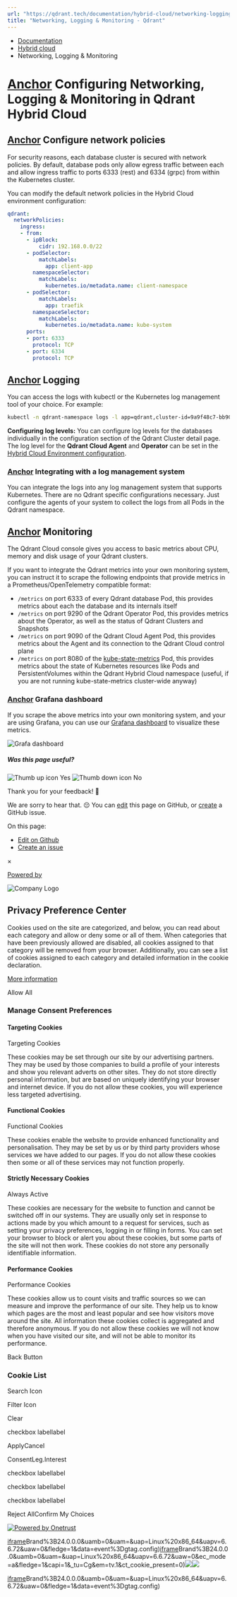 ```yaml
---
url: "https://qdrant.tech/documentation/hybrid-cloud/networking-logging-monitoring/"
title: "Networking, Logging & Monitoring - Qdrant"
---
```


- [Documentation](https://qdrant.tech/documentation/)
- [Hybrid cloud](https://qdrant.tech/documentation/hybrid-cloud/)
- Networking, Logging & Monitoring

# [Anchor](https://qdrant.tech/documentation/hybrid-cloud/networking-logging-monitoring/\#configuring-networking-logging--monitoring-in-qdrant-hybrid-cloud) Configuring Networking, Logging & Monitoring in Qdrant Hybrid Cloud

## [Anchor](https://qdrant.tech/documentation/hybrid-cloud/networking-logging-monitoring/\#configure-network-policies) Configure network policies

For security reasons, each database cluster is secured with network policies. By default, database pods only allow egress traffic between each and allow ingress traffic to ports 6333 (rest) and 6334 (grpc) from within the Kubernetes cluster.

You can modify the default network policies in the Hybrid Cloud environment configuration:

```yaml
qdrant:
  networkPolicies:
    ingress:
    - from:
      - ipBlock:
          cidr: 192.168.0.0/22
      - podSelector:
          matchLabels:
            app: client-app
        namespaceSelector:
          matchLabels:
            kubernetes.io/metadata.name: client-namespace
      - podSelector:
          matchLabels:
            app: traefik
        namespaceSelector:
          matchLabels:
            kubernetes.io/metadata.name: kube-system
      ports:
      - port: 6333
        protocol: TCP
      - port: 6334
        protocol: TCP

```

## [Anchor](https://qdrant.tech/documentation/hybrid-cloud/networking-logging-monitoring/\#logging) Logging

You can access the logs with kubectl or the Kubernetes log management tool of your choice. For example:

```bash
kubectl -n qdrant-namespace logs -l app=qdrant,cluster-id=9a9f48c7-bb90-4fb2-816f-418a46a74b24

```

**Configuring log levels:** You can configure log levels for the databases individually in the configuration section of the Qdrant Cluster detail page. The log level for the **Qdrant Cloud Agent** and **Operator** can be set in the [Hybrid Cloud Environment configuration](https://qdrant.tech/documentation/hybrid-cloud/operator-configuration/).

### [Anchor](https://qdrant.tech/documentation/hybrid-cloud/networking-logging-monitoring/\#integrating-with-a-log-management-system) Integrating with a log management system

You can integrate the logs into any log management system that supports Kubernetes. There are no Qdrant specific configurations necessary. Just configure the agents of your system to collect the logs from all Pods in the Qdrant namespace.

## [Anchor](https://qdrant.tech/documentation/hybrid-cloud/networking-logging-monitoring/\#monitoring) Monitoring

The Qdrant Cloud console gives you access to basic metrics about CPU, memory and disk usage of your Qdrant clusters.

If you want to integrate the Qdrant metrics into your own monitoring system, you can instruct it to scrape the following endpoints that provide metrics in a Prometheus/OpenTelemetry compatible format:

- `/metrics` on port 6333 of every Qdrant database Pod, this provides metrics about each the database and its internals itself
- `/metrics` on port 9290 of the Qdrant Operator Pod, this provides metrics about the Operator, as well as the status of Qdrant Clusters and Snapshots
- `/metrics` on port 9090 of the Qdrant Cloud Agent Pod, this provides metrics about the Agent and its connection to the Qdrant Cloud control plane
- `/metrics` on port 8080 of the [kube-state-metrics](https://github.com/kubernetes/kube-state-metrics) Pod, this provides metrics about the state of Kubernetes resources like Pods and PersistentVolumes within the Qdrant Hybrid Cloud namespace (useful, if you are not running kube-state-metrics cluster-wide anyway)

### [Anchor](https://qdrant.tech/documentation/hybrid-cloud/networking-logging-monitoring/\#grafana-dashboard) Grafana dashboard

If you scrape the above metrics into your own monitoring system, and your are using Grafana, you can use our [Grafana dashboard](https://github.com/qdrant/qdrant-cloud-grafana-dashboard) to visualize these metrics.

![Grafa dashboard](https://qdrant.tech/documentation/cloud/cloud-grafana-dashboard.png)

##### Was this page useful?

![Thumb up icon](https://qdrant.tech/icons/outline/thumb-up.svg)
Yes
![Thumb down icon](https://qdrant.tech/icons/outline/thumb-down.svg)
No

Thank you for your feedback! 🙏

We are sorry to hear that. 😔 You can [edit](https://qdrant.tech/github.com/qdrant/landing_page/tree/master/qdrant-landing/content/documentation/hybrid-cloud/networking-logging-monitoring.md) this page on GitHub, or [create](https://github.com/qdrant/landing_page/issues/new/choose) a GitHub issue.

On this page:

- [Edit on Github](https://github.com/qdrant/landing_page/tree/master/qdrant-landing/content/documentation/hybrid-cloud/networking-logging-monitoring.md)
- [Create an issue](https://github.com/qdrant/landing_page/issues/new/choose)

×

[Powered by](https://qdrant.tech/)

![Company Logo](https://cdn.cookielaw.org/logos/static/ot_company_logo.png)

## Privacy Preference Center

Cookies used on the site are categorized, and below, you can read about each category and allow or deny some or all of them. When categories that have been previously allowed are disabled, all cookies assigned to that category will be removed from your browser.
Additionally, you can see a list of cookies assigned to each category and detailed information in the cookie declaration.


[More information](https://qdrant.tech/legal/privacy-policy/#cookies-and-web-beacons)

Allow All

### Manage Consent Preferences

#### Targeting Cookies

Targeting Cookies

These cookies may be set through our site by our advertising partners. They may be used by those companies to build a profile of your interests and show you relevant adverts on other sites. They do not store directly personal information, but are based on uniquely identifying your browser and internet device. If you do not allow these cookies, you will experience less targeted advertising.

#### Functional Cookies

Functional Cookies

These cookies enable the website to provide enhanced functionality and personalisation. They may be set by us or by third party providers whose services we have added to our pages. If you do not allow these cookies then some or all of these services may not function properly.

#### Strictly Necessary Cookies

Always Active

These cookies are necessary for the website to function and cannot be switched off in our systems. They are usually only set in response to actions made by you which amount to a request for services, such as setting your privacy preferences, logging in or filling in forms. You can set your browser to block or alert you about these cookies, but some parts of the site will not then work. These cookies do not store any personally identifiable information.

#### Performance Cookies

Performance Cookies

These cookies allow us to count visits and traffic sources so we can measure and improve the performance of our site. They help us to know which pages are the most and least popular and see how visitors move around the site. All information these cookies collect is aggregated and therefore anonymous. If you do not allow these cookies we will not know when you have visited our site, and will not be able to monitor its performance.

Back Button

### Cookie List

Search Icon

Filter Icon

Clear

checkbox labellabel

ApplyCancel

ConsentLeg.Interest

checkbox labellabel

checkbox labellabel

checkbox labellabel

Reject AllConfirm My Choices

[![Powered by Onetrust](https://cdn.cookielaw.org/logos/static/powered_by_logo.svg)](https://www.onetrust.com/products/cookie-consent/)

[iframe](https://td.doubleclick.net/td/rul/10862264272?random=1748574784588&cv=11&fst=1748574784588&fmt=3&bg=ffffff&guid=ON&async=1&gtm=45be55s2v9117590405z8898302740za200zb898302740&gcd=13l3l3l3l1l1&dma=0&tag_exp=101509157~103116026~103130498~103130500~103200004~103211513~103233427~103252644~103252646~103351869~103351871~104481633~104481635~104559073~104559075&ptag_exp=101509157~103116026~103130498~103130500~103200004~103233427~103252644~103252646~103351869~103351871~104481633~104481635~104559073~104559075&u_w=1280&u_h=1024&url=https%3A%2F%2Fqdrant.tech%2Fdocumentation%2Fhybrid-cloud%2Fnetworking-logging-monitoring%2F&_ng=1&hn=www.googleadservices.com&frm=0&tiba=Networking%2C%20Logging%20%26%20Monitoring%20-%20Qdrant&npa=0&pscdl=noapi&auid=156039929.1748574784&uaa=x86&uab=64&uafvl=Google%2520Chrome%3B137.0.7151.55%7CChromium%3B137.0.7151.55%7CNot%252FA)Brand%3B24.0.0.0&uamb=0&uam=&uap=Linux%20x86_64&uapv=6.6.72&uaw=0&fledge=1&data=event%3Dgtag.config)[iframe](https://td.doubleclick.net/td/rul/10862264272?random=1748574784561&cv=11&fst=1748574784561&fmt=3&bg=ffffff&guid=ON&async=1&gcl_ctr=1&gtm=45be55s2v9117590405z8898302740za200zb898302740&gcd=13l3l3l3l1l1&dma=0&tag_exp=101509157~103116026~103130498~103130500~103200004~103211513~103233427~103252644~103252646~103351869~103351871~104481633~104481635~104559073~104559075&ptag_exp=101509157~103116026~103130498~103130500~103200004~103233427~103252644~103252646~103351869~103351871~104481633~104481635~104559073~104559075&u_w=1280&u_h=1024&url=https%3A%2F%2Fqdrant.tech%2Fdocumentation%2Fhybrid-cloud%2Fnetworking-logging-monitoring%2F&_ng=1&label=_FJrCMev-7EDEND_w7so&hn=www.googleadservices.com&frm=0&tiba=Networking%2C%20Logging%20%26%20Monitoring%20-%20Qdrant&value=0&bttype=purchase&npa=0&pscdl=noapi&auid=156039929.1748574784&uaa=x86&uab=64&uafvl=Google%2520Chrome%3B137.0.7151.55%7CChromium%3B137.0.7151.55%7CNot%252FA)Brand%3B24.0.0.0&uamb=0&uam=&uap=Linux%20x86_64&uapv=6.6.72&uaw=0&ec_mode=a&fledge=1&capi=1&_tu=Cg&em=tv.1&ct_cookie_present=0)![](https://t.co/1/i/adsct?bci=4&dv=America%2FAdak%26en-US%2Cen%26Google%20Inc.%26Linux%20x86_64%26255%261280%261024%264%2624%261280%261024%260%26na&eci=3&event=%7B%7D&event_id=2bd443fd-921d-4ac7-8fbc-2315230907cd&integration=advertiser&p_id=Twitter&p_user_id=0&pl_id=294310f2-5eb7-42ea-8505-827e73f2b170&tw_document_href=https%3A%2F%2Fqdrant.tech%2Fdocumentation%2Fhybrid-cloud%2Fnetworking-logging-monitoring%2F&tw_iframe_status=0&txn_id=o81g6&type=javascript&version=2.3.33)![](https://analytics.twitter.com/1/i/adsct?bci=4&dv=America%2FAdak%26en-US%2Cen%26Google%20Inc.%26Linux%20x86_64%26255%261280%261024%264%2624%261280%261024%260%26na&eci=3&event=%7B%7D&event_id=2bd443fd-921d-4ac7-8fbc-2315230907cd&integration=advertiser&p_id=Twitter&p_user_id=0&pl_id=294310f2-5eb7-42ea-8505-827e73f2b170&tw_document_href=https%3A%2F%2Fqdrant.tech%2Fdocumentation%2Fhybrid-cloud%2Fnetworking-logging-monitoring%2F&tw_iframe_status=0&txn_id=o81g6&type=javascript&version=2.3.33)

[iframe](https://td.doubleclick.net/td/rul/10862264272?random=1748574785694&cv=11&fst=1748574785694&fmt=3&bg=ffffff&guid=ON&async=1&gtm=45be55s2v9117590405za200zb898302740&gcd=13l3l3l3l1l1&dma=0&tag_exp=101509157~103116026~103130498~103130500~103200004~103211513~103233427~103252644~103252646~103351869~103351871~104481633~104481635~104559073~104559075&ptag_exp=101509157~103116026~103130498~103130500~103200004~103233427~103252644~103252646~103351869~103351871~104481633~104481635~104559073~104559075&u_w=1280&u_h=1024&url=https%3A%2F%2Fqdrant.tech%2Fdocumentation%2Fhybrid-cloud%2Fnetworking-logging-monitoring%2F&_ng=1&hn=www.googleadservices.com&frm=0&tiba=Networking%2C%20Logging%20%26%20Monitoring%20-%20Qdrant&did=dZTQ1Zm&gdid=dZTQ1Zm&npa=0&pscdl=noapi&auid=156039929.1748574784&uaa=x86&uab=64&uafvl=Google%2520Chrome%3B137.0.7151.55%7CChromium%3B137.0.7151.55%7CNot%252FA)Brand%3B24.0.0.0&uamb=0&uam=&uap=Linux%20x86_64&uapv=6.6.72&uaw=0&fledge=1&data=event%3Dgtag.config)